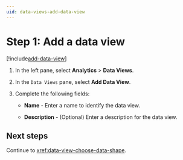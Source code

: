 ```yaml
---
uid: data-views-add-data-view
---
```


# Step 1: Add a data view

[!include[add-data-view](_includes/add-data-view.md)]

1. In the left pane, select **Analytics** > **Data Views**.

1. In the `Data Views` pane, select **Add Data View**.

1. Complete the following fields:

   - **Name** - Enter a name to identify the data view.

   - **Description** - (Optional) Enter a description for the data view.

## Next steps

Continue to <xref:data-view-choose-data-shape>.